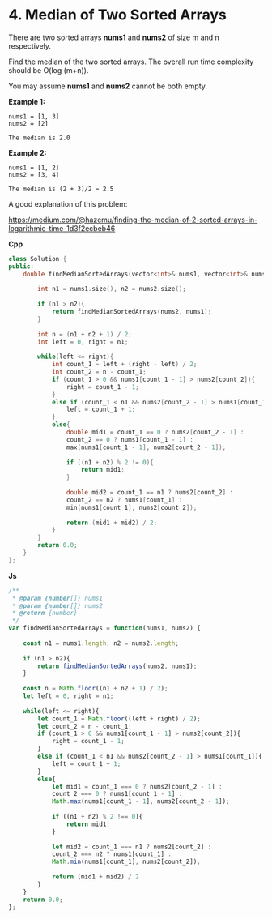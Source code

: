 # 4. Median of Two Sorted Arrays

There are two sorted arrays **nums1** and **nums2** of size m and n respectively.

Find the median of the two sorted arrays. The overall run time complexity should be O(log (m+n)).

You may assume **nums1** and **nums2** cannot be both empty.

**Example 1:**

```
nums1 = [1, 3]
nums2 = [2]

The median is 2.0
```

**Example 2:**

```
nums1 = [1, 2]
nums2 = [3, 4]

The median is (2 + 3)/2 = 2.5
```



A good explanation of this problem:

<https://medium.com/@hazemu/finding-the-median-of-2-sorted-arrays-in-logarithmic-time-1d3f2ecbeb46>



**Cpp**

```c++
class Solution {
public:
    double findMedianSortedArrays(vector<int>& nums1, vector<int>& nums2) {
        
        int n1 = nums1.size(), n2 = nums2.size();
        
        if (n1 > n2){
            return findMedianSortedArrays(nums2, nums1);
        }
        
        int n = (n1 + n2 + 1) / 2;
        int left = 0, right = n1;
        
        while(left <= right){
            int count_1 = left + (right - left) / 2;
            int count_2 = n - count_1;
            if (count_1 > 0 && nums1[count_1 - 1] > nums2[count_2]){
                right = count_1 - 1;
            }
            else if (count_1 < n1 && nums2[count_2 - 1] > nums1[count_1]){
                left = count_1 + 1;
            }
            else{
                double mid1 = count_1 == 0 ? nums2[count_2 - 1] :
                count_2 == 0 ? nums1[count_1 - 1] :
                max(nums1[count_1 - 1], nums2[count_2 - 1]);
                
                if ((n1 + n2) % 2 != 0){
                    return mid1;
                }
                
                double mid2 = count_1 == n1 ? nums2[count_2] :
                count_2 == n2 ? nums1[count_1] :
                min(nums1[count_1], nums2[count_2]);
                
                return (mid1 + mid2) / 2;
            }
        }
        return 0.0;
    }
};
```

**Js**

```javascript
/**
 * @param {number[]} nums1
 * @param {number[]} nums2
 * @return {number}
 */
var findMedianSortedArrays = function(nums1, nums2) {
    
    const n1 = nums1.length, n2 = nums2.length;
    
    if (n1 > n2){
        return findMedianSortedArrays(nums2, nums1);
    }
    
    const n = Math.floor((n1 + n2 + 1) / 2);
    let left = 0, right = n1;
    
    while(left <= right){
        let count_1 = Math.floor((left + right) / 2);
        let count_2 = n - count_1;
        if (count_1 > 0 && nums1[count_1 - 1] > nums2[count_2]){
            right = count_1 - 1;
        }
        else if (count_1 < n1 && nums2[count_2 - 1] > nums1[count_1]){
            left = count_1 + 1;
        }
        else{
            let mid1 = count_1 === 0 ? nums2[count_2 - 1] :
            count_2 === 0 ? nums1[count_1 - 1] : 
            Math.max(nums1[count_1 - 1], nums2[count_2 - 1]);
            
            if ((n1 + n2) % 2 !== 0){
                return mid1;
            }
            
            let mid2 = count_1 === n1 ? nums2[count_2] :
            count_2 === n2 ? nums1[count_1] :
            Math.min(nums1[count_1], nums2[count_2]);
            
            return (mid1 + mid2) / 2
        }
    }
    return 0.0;
};
```

